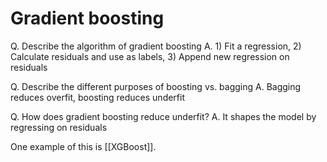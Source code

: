 # Gradient boosting
<!-- #anki/deck/ML -->

Q. Describe the algorithm of gradient boosting
A. 1) Fit a regression, 2) Calculate residuals and use as labels, 3) Append new regression on residuals

Q. Describe the different purposes of boosting vs. bagging
A. Bagging reduces overfit, boosting reduces underfit

Q. How does gradient boosting reduce underfit?
A. It shapes the model by regressing on residuals

One example of this is [[XGBoost]].

<!-- #p1 Read up on Bagging in ML -->

<!-- {BearID:DF4A759F-6381-40F2-9AED-0C48E9430472-13135-000016886017E8D3} -->
